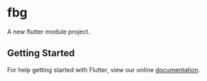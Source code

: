 # fbg

A new flutter module project.

## Getting Started

For help getting started with Flutter, view our online
[documentation](https://flutter.dev/).
